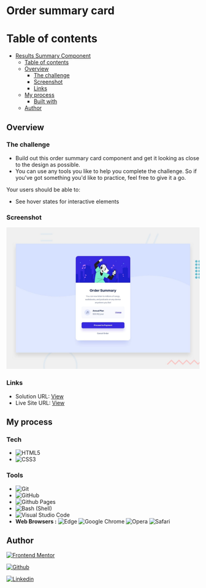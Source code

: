 # Order summary card


# Table of contents
- [Results Summary Component](#result-summary-component)
  - [Table of contents](#table-of-contents)
  - [Overview](#overview)
    - [The challenge](#the-challenge)
    - [Screenshot](#screenshot)
    - [Links](#links)
  - [My process](#my-process)
    - [Built with](#built-with)
  - [Author](#author)
  




## Overview

### The challenge
- Build out this order summary card component and get it looking as close to the design as possible.
- You can use any tools you like to help you complete the challenge. So if you've got something you'd like to practice, feel free to give it a go.

Your users should be able to:
- See hover states for interactive elements


### Screenshot
![Design preview for the Order summary card Component challenge coding challenge](./design/desktop-preview.jpg)

### Links
- Solution URL: [View](./index.html)
- Live Site URL: [View](https://kore4lyf.github.io/frontend_mentor/order-summary-component/)




## My process
### Tech 
- ![HTML5](https://img.shields.io/badge/html5-%23E34F26.svg?style=for-the-badge&logo=html5&logoColor=white)   
- ![CSS3](https://img.shields.io/badge/css3-%231572B6.svg?style=for-the-badge&logo=css3&logoColor=white) 



### Tools
- ![Git](https://img.shields.io/badge/git-%23F05033.svg?style=for-the-badge&logo=git&logoColor=white)
- ![GitHub](https://img.shields.io/badge/github-%23121011.svg?style=for-the-badge&logo=github&logoColor=white)
-  ![Github Pages](https://img.shields.io/badge/github%20pages-121013?style=for-the-badge&logo=github&logoColor=white)
- ![Bash (Shell)](https://img.shields.io/badge/Terminal-%23121011.svg?style=for-the-badge&logo=gnu-bash&logoColor=white)  
- ![Visual Studio Code](https://img.shields.io/badge/Visual%20Studio%20Code-0078d7.svg?style=for-the-badge&logo=visual-studio-code&logoColor=white)
- **Web Browsers :**
![Edge](https://img.shields.io/badge/Edge-0078D7?style=for-the-badge&logo=Microsoft-edge&logoColor=white)   ![Google Chrome](https://img.shields.io/badge/Google%20Chrome-4285F4?style=for-the-badge&logo=GoogleChrome&logoColor=white)  ![Opera](https://img.shields.io/badge/Opera-FF1B2D?style=for-the-badge&logo=Opera&logoColor=white)   ![Safari](https://img.shields.io/badge/Safari-000000?style=for-the-badge&logo=Safari&logoColor=white)





## Author
  <a href="https://www.frontendmentor.io/profile/faleye"> ![Frontend Mentor](https://img.shields.io/badge/FEM%20Profile-f8f9f8?style=for-the-badge&logo=Frontend-Mentor&logoColor=black)
  </a>

  <a href="https://www.github.com/kore4lyf"> ![Github](https://img.shields.io/badge/Github%20Profile-131313?style=for-the-badge&logo=github&logoColor=white)
  </a>



  <a href="https://www.linkedin.com/in/kore4lyf">![Linkedin](https://img.shields.io/badge/linkedin%20Profile-%2300acee.svg?color=405DE6&style=for-the-badge&logo=linkedin&logoColor=white)
  </a>
